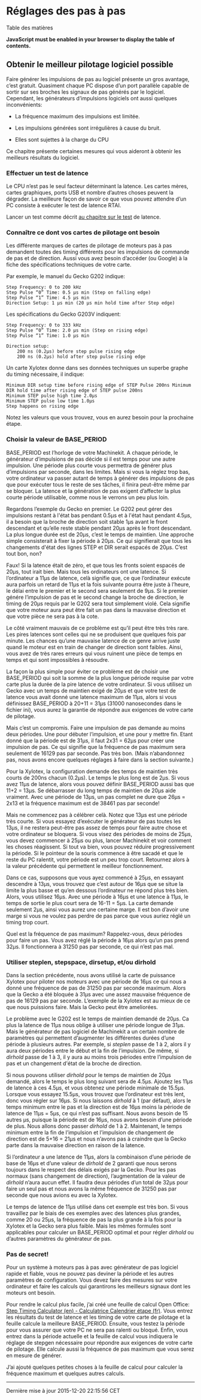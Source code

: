 Réglages des pas à pas
======================

Table des matières

**JavaScript must be enabled in your browser to display the table of contents.**

<span id="cha:Reglages-de-pas-a-pas"></span>

Obtenir le meilleur pilotage logiciel possible
----------------------------------------------

Faire générer les impulsions de pas au logiciel présente un gros avantage, c’est gratuit. Quasiment chaque PC dispose d’un port parallèle capable de sortir sur ses broches les signaux de pas générés par le logiciel. Cependant, les générateurs d’impulsions logiciels ont aussi quelques inconvénients:

-   La fréquence maximum des impulsions est limitée.

-   Les impulsions générées sont irrégulières à cause du bruit.

-   Elles sont sujettes à la charge du CPU

Ce chapitre présente certaines mesures qui vous aideront à obtenir les meilleurs résultats du logiciel.

### Effectuer un test de latence

Le CPU n’est pas le seul facteur déterminant la latence. Les cartes mères, cartes graphiques, ports USB et nombre d’autres choses peuvent la dégrader. La meilleure façon de savoir ce que vous pouvez attendre d’un PC consiste à exécuter le test de latence RTAI.

Lancer un test comme décrit [au chapitre sur le test](#cha:test-de-latence) de latence.

### Connaître ce dont vos cartes de pilotage ont besoin

Les différente marques de cartes de pilotage de moteurs pas à pas demandent toutes des timing différents pour les impulsions de commande de pas et de direction. Aussi vous avez besoin d’accéder (ou Google) à la fiche des spécifications techniques de votre carte.

Par exemple, le manuel du Gecko G202 indique:

    Step Frequency: 0 to 200 kHz
    Step Pulse “0” Time: 0.5 µs min (Step on falling edge)
    Step Pulse “1” Time: 4.5 µs min
    Direction Setup: 1 µs min (20 µs min hold time after Step edge)

Les spécifications du Gecko G203V indiquent:

    Step Frequency: 0 to 333 kHz
    Step Pulse “0” Time: 2.0 µs min (Step on rising edge)
    Step Pulse “1” Time: 1.0 µs min

    Direction setup:
        200 ns (0.2µs) before step pulse rising edge
        200 ns (0.2µs) hold after step pulse rising edge

Un carte Xylotex donne dans ses données techniques un superbe graphe du timing nécessaire, il indique:

    Minimum DIR setup time before rising edge of STEP Pulse 200ns Minimum
    DIR hold time after rising edge of STEP pulse 200ns
    Minimum STEP pulse high time 2.0µs
    Minimum STEP pulse low time 1.0µs
    Step happens on rising edge

Notez les valeurs que vous trouvez, vous en aurez besoin pour la prochaine étape.

### Choisir la valeur de BASE\_PERIOD

BASE\_PERIOD est l’horloge de votre Machinekit. A chaque période, le générateur d’impulsions de pas décide si il est temps pour une autre impulsion. Une période plus courte vous permettra de générer plus d’impulsions par seconde, dans les limites. Mais si vous la réglez trop bas, votre ordinateur va passer autant de temps à générer des impulsions de pas que pour exécuter tous le reste de ses tâches, il finira peut-être même par se bloquer. La latence et la génération de pas exigent d’affecter la plus courte période utilisable, comme nous le verrons un peu plus loin.

Regardons l’exemple du Gecko en premier. Le G202 peut gérer des impulsions restant à l'état bas pendant 0.5µs et à l'état haut pendant 4.5µs, il a besoin que la broche de direction soit stable 1µs avant le front descendant et qu’elle reste stable pendant 20µs après le front descendant. La plus longue durée est de 20µs, c’est le temps de maintien. Une approche simple consisterait à fixer la période à 20µs. Ce qui signifierait que tous les changements d'état des lignes STEP et DIR serait espacés de 20µs. C’est tout bon, non?

Faux! Si la latence était de zéro, et que tous les fronts soient espacés de 20µs, tout irait bien. Mais tous les ordinateurs ont une latence. Si l’ordinateur a 11µs de latence, celà signifie que, ce que l’ordinateur exécute aura parfois un retard de 11µs et la fois suivante pourra être juste à l’heure, le délai entre le premier et le second sera seulement de 9µs. Si le premier génére l’impulsion de pas et le second change la broche de direction, le timing de 20µs requis par le G202 sera tout simplement violé. Cela signifie que votre moteur aura peut être fait un pas dans la mauvaise direction et que votre pièce ne sera pas à la cote.

Le côté vraiment mauvais de ce problème est qu’il peut être très très rare. Les pires latences sont celles qui ne se produisent que quelques fois par minute. Les chances qu’une mauvaise latence de ce genre arrive juste quand le moteur est en train de changer de direction sont faibles. Ainsi, vous avez de très rares erreurs qui vous ruinent une pièce de temps en temps et qui sont impossibles à résoudre.

La façon la plus simple pour éviter ce problème est de choisir une BASE\_PERIOD qui soit la somme de la plus longue période requise par votre carte plus la durée de la pire latence de votre ordinateur. Si vous utilisez un Gecko avec un temps de maintien exigé de 20µs et que votre test de latence vous avait donné une latence maximum de 11µs, alors si vous définissez BASE\_PERIOD à 20+11 = 31µs (31000 nanosecondes dans le fichier ini), vous aurez la garantie de répondre aux exigences de votre carte de pilotage.

Mais c’est un compromis. Faire une impulsion de pas demande au moins deux périodes. Une pour débuter l’impulsion, et une pour y mettre fin. Etant donné que la période est de 31µs, il faut 2x31 = 62µs pour créer une impulsion de pas. Ce qui signifie que la fréquence de pas maximum sera seulement de 16129 pas par seconde. Pas très bon. (Mais n’abandonnez pas, nous avons encore quelques réglages à faire dans la section suivante.)

Pour la Xylotex, la configuration demande des temps de maintien très courts de 200ns chacun (0.2µs). Le temps le plus long est de 2µs. Si vous avez 11µs de latence, alors vous pouvez définir BASE\_PERIOD aussi bas que 11+2 = 13µs. Se débarrasser du long temps de maintien de 20µs aide vraiment. Avec une période de 13µs, un pas complet ne dure que 26µs = 2x13 et la fréquence maximum est de 38461 pas par seconde!

Mais ne commencez pas à célébrer celà. Notez que 13µs est une période très courte. Si vous essayez d’exécuter le générateur de pas toutes les 13µs, il ne restera peut-être pas assez de temps pour faire autre chose et votre ordinateur se bloquera. Si vous visez des périodes de moins de 25µs, vous devez commencer à 25µs ou plus, lancer Machinekit et voir comment les choses réagissent. Si tout va bien, vous pouvez réduire progressivement la période. Si le pointeur de la souris commence à être sacadé et que le reste du PC ralentit, votre période est un peu trop court. Retournez alors à la valeur précédente qui permettent le meilleur fonctionnement.

Dans ce cas, supposons que vous ayez commencé à 25µs, en essayant descendre à 13µs, vous trouvez que c’est autour de 16µs que se situe la limite la plus basse et qu’en dessous l’ordinateur ne répond plus très bien. Alors, vous utilisez 16µs. Avec une période à 16µs et une latence à 11µs, le temps de sortie le plus court sera de 16-11 = 5µs. La carte demande seulement 2µs, ainsi vous aurez une certaine marge. Il est bon d’avoir une marge si vous ne voulez pas perdre de pas parce que vous auriez réglé un timing trop court.

Quel est la fréquence de pas maximum? Rappelez-vous, deux périodes pour faire un pas. Vous avez réglé la période à 16µs alors qu’un pas prend 32µs. Il fonctionnera à 31250 pas par seconde, ce qui n’est pas mal.

### Utiliser steplen, stepspace, dirsetup, et/ou dirhold

Dans la section précédente, nous avons utilisé la carte de puissance Xylotex pour piloter nos moteurs avec une période de 16µs ce qui nous a donné une fréquence de pas de 31250 pas par seconde maximum. Alors que la Gecko a été bloquée à 31µs avec une assez mauvaise fréquence de pas de 16129 pas par seconde. L’exemple de la Xylotex est au mieux de ce que nous puissions faire. Mais la Gecko peut être ameliorées.

Le problème avec le G202 est le temps de maintien demandé de 20µs. Ca plus la latence de 11µs nous oblige à utiliser une période longue de 31µs. Mais le générateur de pas logiciel de Machinekit a un certain nombre de paramètres qui permettent d’augmenter les différentes durées d’une période à plusieurs autres. Par exemple, si *steplen* passe de 1 à 2, alors il y aura deux périodes entre le début et la fin de l’impulsion. De même, si *dirhold* passe de 1 à 3, il y aura au moins trois périodes entre l’impulsion de pas et un changement d'état de la broche de direction.

Si nous pouvons utiliser *dirhold* pour le temps de maintien de 20µs demandé, alors le temps le plus long suivant sera de 4.5µs. Ajoutez les 11µs de latence à ces 4.5µs, et vous obtenez une période minimale de 15.5µs. Lorsque vous essayez 15.5µs, vous trouvez que l’ordinateur est très lent, donc vous régler sur 16µs. Si nous laissons *dirhold* à 1 (par défaut), alors le temps minimum entre le pas et la direction est de 16µs moins la période de latence de 11µs = 5µs, ce qui n’est pas suffisant. Nous avons besoin de 15 autres µs, puisque la période est de 16µs, nous avons besoin d’une période de plus. Nous allons donc passer *dirhold* de 1 à 2. Maintenant, le temps minimum entre la fin de l’impulsion et l’impulsion de changement de direction est de 5+16 = 21µs et nous n’avons pas à craindre que la Gecko parte dans la mauvaise direction en raison de la latence.

Si l’ordinateur a une latence de 11µs, alors la combinaison d’une période de base de 16µs et d’une valeur de *dirhold* de 2 garanti que nous serons toujours dans le respect des délais exigés par la Gecko. Pour les pas normaux (sans changement de direction), l’augmentation de la valeur de *dirhold* n’aura aucun effet. Il faudra deux périodes d’un total de 32µs pour faire un seul pas et nous avons la même fréquence de 31250 pas par seconde que nous avions eu avec la Xylotex.

Le temps de latence de 11µs utilisé dans cet exemple est très bon. Si vous travaillez par le biais de ces exemples avec des latences plus grandes, comme 20 ou 25µs, la fréquence de pas la plus grande à la fois pour la Xylotex et la Gecko sera plus faible. Mais les mêmes formules sont applicables pour calculer un BASE\_PERIOD optimal et pour régler *dirhold* ou d’autres paramètres du générateur de pas.

### Pas de secret!

Pour un système à moteurs pas à pas avec générateur de pas logiciel rapide et fiable, vous ne pouvez pas deviner la période et les autres paramètres de configuration. Vous devez faire des mesures sur votre ordinateur et faire les calculs qui garantirons les meilleurs signaux dont les moteurs ont besoin.

Pour rendre le calcul plus facile, j’ai créé une feuille de calcul Open Office: [Step Timing Calculator (en) - Calculatrice Calendrier étape (fr)](http://wiki.machinekit.org/uploads/StepTimingCalculator.ods). Vous entrez les résultats du test de latence et les timing de votre carte de pilotage et la feuille calcule la meilleure BASE\_PERIOD. Ensuite, vous testez la période pour vous assurer que votre PC ne sera pas ralenti ou bloqué. Enfin, vous entrez dans la période actuelle et la feuille de calcul vous indiquera le réglage de stepgen nécessaire pour répondre aux exigences de votre carte de pilotage. Elle calcule aussi la fréquence de pas maximum que vous serez en mesure de générer.

J’ai ajouté quelques petites choses à la feuille de calcul pour calculer la fréquence maximum et quelques autres calculs.

------------------------------------------------------------------------

Dernière mise à jour 2015-12-20 22:15:56 CET


